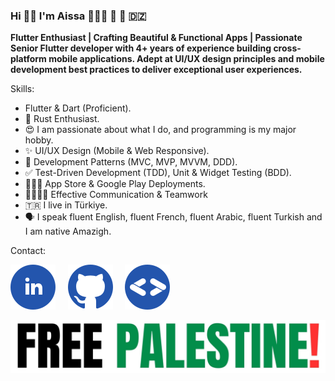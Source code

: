 ### Hi 👋🏻 I'm Aissa 👨🏻‍💻 💙 📱 🇩🇿

**Flutter Enthusiast | Crafting Beautiful & Functional Apps | Passionate Senior Flutter developer with 4+ years of experience building cross-platform mobile applications. Adept at UI/UX design principles and mobile development best practices to deliver exceptional user experiences.**

Skills:

- Flutter & Dart (Proficient).
- 🦀 Rust Enthusiast.
- 😍 I am passionate about what I do, and programming is my major hobby.
- ✨ UI/UX Design (Mobile & Web Responsive).
- 🚦 Development Patterns (MVC, MVP, MVVM, DDD).
- ✅ Test-Driven Development (TDD), Unit & Widget Testing (BDD).
- 🧑🏻‍🎓 App Store & Google Play Deployments.
- 👨‍👩‍👦‍👦 Effective Communication & Teamwork
- 🇹🇷 I live in Türkiye.
- 🗣️ I speak fluent English, fluent French, fluent Arabic, fluent Turkish and I am native Amazigh.

Contact:

[![LinkedIn](images/linkedin.svg)](https://www.linkedin.com/in/aissa-sekkouti/)&nbsp;&nbsp;&nbsp;&nbsp;
[![GitHub](images/github.svg)](https://github.com/Rahim47)&nbsp;&nbsp;&nbsp;&nbsp;
[![GDE](images/gde.svg)](https://developers.google.com/profile/u/103464043409234277670)&nbsp;&nbsp;&nbsp;&nbsp;

<!-- [![Instagram](images/instagram.svg)](https://www.instagram.com/candidchronicletales/)&nbsp;&nbsp;&nbsp;&nbsp; -->


[![Stand With Palestine](images/free_palestine.jpeg)](https://palestinecampaign.org)
